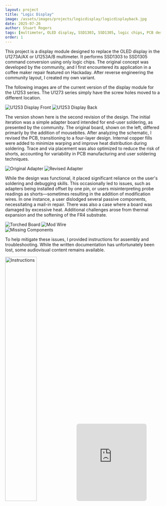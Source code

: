 ```yaml
---
layout: project
title: "Logic Display"
image: /assets/images/projects/logicdisplay/logicdisplayback.jpg
date: 2025-07-26
author: Stuart Rogers
tags: [multimeter, OLED display, SSD1303, SSD1305, logic chips, PCB design, hardware reverse engineering, Hackaday, soldering, repair, four-layer PCB, thermal management, user modification]
order: 1
---
```


This project is a display module designed to replace the OLED display in the U1273A/AX or U1253A/B multimeter. It performs SSD1303 to SSD1305 command conversion using only logic chips. The original concept was developed by the community, and I first encountered its application in a coffee maker repair featured on Hackaday. After reverse engineering the community layout, I created my own variant.

The following images are of the current version of the display module for the U1253 series. The U1273 series simply have the screw holes moved to a different location.

<div class="flex-row">
  <img src="/assets/images/projects/logicdisplay/logicdisplayfront.jpg" alt="U1253 Display Front">
  <img src="/assets/images/projects/logicdisplay/logicdisplayback.jpg" alt="U1253 Display Back">
</div>

The version shown here is the second revision of the design. The initial iteration was a simple adapter board intended for end-user soldering, as presented by the community. The original board, shown on the left, differed primarily by the addition of mousebites. After analyzing the schematic, I revised the PCB, transitioning to a four-layer design. Internal copper fills were added to minimize warping and improve heat distribution during soldering. Trace and via placement was also optimized to reduce the risk of shorts, accounting for variability in PCB manufacturing and user soldering techniques.

<div class="flex-row">
  <img src="/assets/images/projects/logicdisplay/original.jpg" alt="Original Adapter">
  <img src="/assets/images/projects/logicdisplay/revb.jpg" alt="Revised Adapter">
</div>

While the design was functional, it placed significant reliance on the user's soldering and debugging skills. This occasionally led to issues, such as adapters being installed offset by one pin, or users misinterpreting probe readings as shorts—sometimes resulting in the addition of modification wires. In one instance, a user dislodged several passive components, necessitating a mail-in repair. There was also a case where a board was damaged by excessive heat. Additional challenges arose from thermal expansion and the softening of the FR4 substrate.

<div class="flex-row">
  <img src="/assets/images/projects/logicdisplay/torch.jpg" alt="Torched Board">
  <img src="/assets/images/projects/logicdisplay/mod.jpg" alt="Mod Wire">
</div>
<div class="flex-row">
  <img src="/assets/images/projects/logicdisplay/components.jpg" alt="Missing Components">
</div>

To help mitigate these issues, I provided instructions for assembly and troubleshooting. While the written documentation has unfortunately been lost, some audiovisual content remains available.

<div class="flex-row">
  <img src="/assets/images/projects/logicdisplay/instructions.jpg" alt="Instructions" style="width:45%;">
  <iframe 
    src="https://www.youtube.com/embed/JvKGLjt6IR0?autoplay=1&mute=1&loop=1&playlist=JvKGLjt6IR0&controls=0&modestbranding=1" 
    frameborder="0" 
    allow="autoplay; encrypted-media" 
    style="width:45%; height:250px; border-radius:8px;">
  </iframe>
</div>





